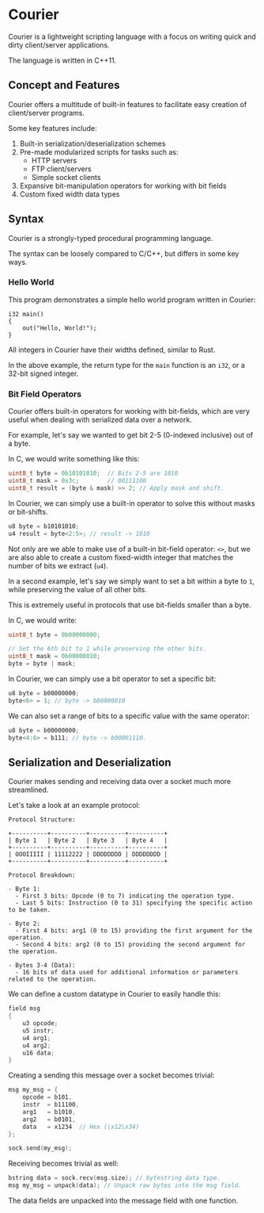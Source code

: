 # Courier

Courier is a lightweight scripting language with a focus on writing quick and dirty client/server applications.

The language is written in C++11.

## Concept and Features

Courier offers a multitude of built-in features to facilitate easy creation of client/server programs.

Some key features include:

1. Built-in serialization/deserialization schemes
2. Pre-made modularized scripts for tasks such as:
    - HTTP servers
    - FTP client/servers
    - Simple socket clients
3. Expansive bit-manipulation operators for working with bit fields
4. Custom fixed width data types

## Syntax

Courier is a strongly-typed procedural programming language.

The syntax can be loosely compared to C/C++, but differs in some key ways.

### Hello World

This program demonstrates a simple hello world program written in Courier:

```
i32 main()
{
    out("Hello, World!");
}
```

All integers in Courier have their widths defined, similar to Rust.

In the above example, the return type for the ```main``` function is an ```i32```, or a 32-bit signed integer.

### Bit Field Operators

Courier offers built-in operators for working with bit-fields, which are very useful when dealing with serialized data over a network.

For example, let's say we wanted to get bit 2-5 (0-indexed inclusive) out of a byte.

In C, we would write something like this:

```C
uint8_t byte = 0b10101010;  // Bits 2-5 are 1010
uint8_t mask = 0x3c;        // 00111100
uint8_t result = (byte & mask) >> 2; // Apply mask and shift.
```

In Courier, we can simply use a built-in operator to solve this without masks or bit-shifts.

```C
u8 byte = b10101010;
u4 result = byte<2:5>; // result -> 1010
```

Not only are we able to make use of a built-in bit-field operator: ```<>```, but we are also able to create a custom fixed-width integer that matches the number of bits we extract (```u4```).

In a second example, let's say we simply want to set a bit within a byte to ```1```, while preserving the value of all other bits.

This is extremely useful in protocols that use bit-fields smaller than a byte.

In C, we would write:

```C
uint8_t byte = 0b00000000;

// Set the 6th bit to 1 while preserving the other bits.
uint8_t mask = 0b00000010;
byte = byte | mask;
```

In Courier, we can simply use a bit operator to set a specific bit:

```C
u8 byte = b00000000;
byte<6> = 1; // byte -> b00000010
```

We can also set a range of bits to a specific value with the same operator:

```C
u8 byte = b00000000;
byte<4:6> = b111; // byte -> b00001110.
```

## Serialization and Deserialization

Courier makes sending and receiving data over a socket much more streamlined.

Let's take a look at an example protocol:

``````
Protocol Structure:

+----------+----------+----------+----------+
| Byte 1   | Byte 2   | Byte 3   | Byte 4   |
+----------+----------+----------+----------+
| OOOIIIII | 11112222 | DDDDDDDD | DDDDDDDD |
+----------+----------+----------+----------+

Protocol Breakdown:

- Byte 1:
  - First 3 bits: Opcode (0 to 7) indicating the operation type.
  - Last 5 bits: Instruction (0 to 31) specifying the specific action to be taken.

- Byte 2:
  - First 4 bits: arg1 (0 to 15) providing the first argument for the operation.
  - Second 4 bits: arg2 (0 to 15) providing the second argument for the operation.

- Bytes 3-4 (Data):
  - 16 bits of data used for additional information or parameters related to the operation.
``````

We can define a custom datatype in Courier to easily handle this:

```C
field msg
{
    u3 opcode;
    u5 instr;
    u4 arg1;
    u4 arg2;
    u16 data;
}
```

Creating a sending this message over a socket becomes trivial:

```C
msg my_msg = {
    opcode = b101,
    instr  = b11100,
    arg1   = b1010,
    arg2   = b0101,
    data   = x1234  // Hex (\x12\x34)
};

sock.send(my_msg);
```

Receiving becomes trivial as well:

```C
bstring data = sock.recv(msg.size); // bytestring data type.
msg my_msg = unpack(data); // Unpack raw bytes into the msg field.
```

The data fields are unpacked into the message field with one function.
